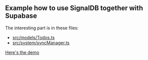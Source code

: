 ## Example how to use SignalDB together with Supabase

The interesting part is in these files:
* [src/models/Todos.ts](https://github.com/maxnowack/signaldb/blob/main/examples/supabase/src/models/Todos.ts)
* [src/system/syncManager.ts](https://github.com/maxnowack/signaldb/blob/main/examples/supabase/src/system/syncManager.ts)


[Here's the demo](https://signaldb.js.org/examples/supabase/)
